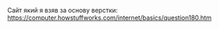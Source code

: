 Сайт який я взяв за основу верстки: https://computer.howstuffworks.com/internet/basics/question180.htm
